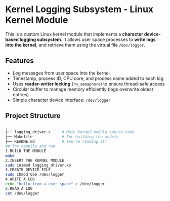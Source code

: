 # Kernel Logging Subsystem - Linux Kernel Module

This is a custom Linux kernel module that implements a **character device-based logging subsystem**. It allows user space processes to **write logs into the kernel**, and retrieve them using the virtual file `/dev/logger`.
## Features
- Log messages from user space into the kernel
- Timestamp, process ID, CPU core, and process name added to each log
- Uses **reader-writer locking** (`rw_semaphore`) to ensure thread-safe access
- Circular buffer to manage memory efficiently (logs overwrite oldest entries)
- Simple character device interface: `/dev/logger`
## Project Structure
```bash
.
├── logging_driver.c     # Main kernel module source code
├── Makefile             # For building the module
├── README.md            # You're reading it!
## for compile and run
1.BUILD THE MODULE
make
2.INSERT THE KERNEL MODULE
sudo insmod logging_driver.ko
3.CREATE DEVICE FILE
sudo chmod 666 /dev/logger
4.WRITE A LOG
echo "hello from a user space" > /dev/logger
5.READ A LOG
cat /dev/logger
